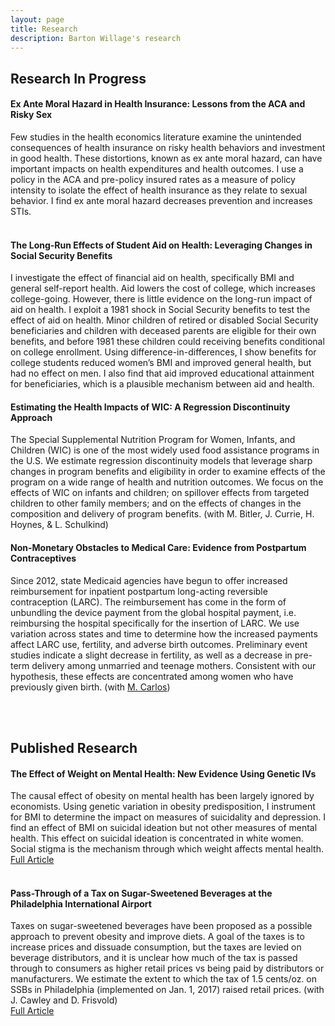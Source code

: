 ```yaml
---
layout: page
title: Research
description: Barton Willage's research
---
```



## Research In Progress

#### Ex Ante Moral Hazard in Health Insurance: Lessons from the ACA and Risky Sex
Few studies in the health economics literature examine the unintended consequences of health insurance on risky health behaviors and investment in good health. These distortions, known as ex ante moral hazard, can have important impacts on health expenditures and health outcomes. I use a policy in the ACA and pre-policy insured rates as a measure of policy intensity to isolate the effect of health insurance as they relate to sexual behavior. I find ex ante moral hazard decreases prevention and increases STIs.</br>
<br>

#### The Long-Run Effects of Student Aid on Health: Leveraging Changes in Social Security Benefits
I investigate the effect of financial aid on health, specifically BMI and general self-report health. Aid lowers the cost of college, which increases college-going. However, there is little evidence on the long-run impact of aid on health. I exploit a 1981 shock in Social Security benefits to test the effect of aid on health. Minor children of retired or disabled Social Security beneficiaries and children with deceased parents are eligible for their own benefits, and before 1981 these children could receiving benefits conditional on college enrollment. Using difference-in-differences, I show benefits for college students reduced women’s BMI and improved general health, but had no effect on men. I also find that aid improved educational attainment for beneficiaries, which is a plausible mechanism between aid and health.<br>

#### Estimating the Health Impacts of WIC: A Regression Discontinuity Approach
The Special Supplemental Nutrition Program for Women, Infants, and Children (WIC) is one of the most widely used food assistance programs in the U.S. We estimate regression discontinuity models that leverage sharp changes in program benefits and eligibility in order to examine effects of the program on a wide range of health and nutrition outcomes. We focus on the effects of WIC on infants and children; on spillover effects from targeted children to other family members; and on the effects of changes in the composition and delivery of program benefits.
(with M. Bitler, J. Currie, H. Hoynes, & L. Schulkind)<br>

#### Non-Monetary Obstacles to Medical Care: Evidence from Postpartum Contraceptives
Since 2012, state Medicaid agencies have begun to offer increased reimbursement for inpatient postpartum long-acting reversible contraception (LARC). The reimbursement has come in the form of unbundling the device payment from the global hospital payment, i.e. reimbursing the hospital specifically for the insertion of LARC. We use variation across states and time to determine how the increased payments affect LARC use, fertility, and adverse birth outcomes. Preliminary event studies indicate a slight decrease in fertility, as well as a decrease in pre-term delivery among unmarried and teenage mothers. Consistent with our hypothesis, these effects are concentrated among women who have previously given birth.
(with [M. Carlos](http://marisacarlos.com/))<br>



<br><br>
## Published Research

#### The Effect of Weight on Mental Health: New Evidence Using Genetic IVs
The causal effect of obesity on mental health has been largely ignored by economists. Using genetic variation in obesity predisposition, I instrument for BMI to determine the impact on measures of suicidality and depression. I find an effect of BMI on suicidal ideation but not other measures of mental health. This effect on suicidal ideation is concentrated in white women. Social stigma is the mechanism through which weight affects mental health.<br>
[Full Article](https://www.sciencedirect.com/science/article/pii/S0167629617303223)<br>
<br>

#### Pass-Through of a Tax on Sugar-Sweetened Beverages at the Philadelphia International Airport
Taxes on sugar-sweetened beverages have been proposed as a possible approach to prevent obesity and improve diets. A goal of the taxes is to increase prices and dissuade consumption, but the taxes are levied on beverage distributors, and it is unclear how much of the tax is passed through to consumers as higher retail prices vs being paid by distributors or manufacturers. We estimate the extent to which the tax of 1.5 cents/oz. on SSBs in Philadelphia (implemented on Jan. 1, 2017) raised retail prices.
(with J. Cawley and D. Frisvold)<br>
[Full Article](https://jamanetwork.com/journals/jama/fullarticle/2660167)<br>



<!--[click here for the most recent version of the paper]({{ BASE_PATH}}/pages/working_papers/sample-working-paper.pdf)


<!-- Note: this is how to write a comment in HTML. Everything in here won't show up on your webpage.-->

<!--
To increase the size of the title, use fewer # in front of the paper title.
To decrease the size of the title, use more #. 
To remove the italics, remove the * before and after the description
To remove the underline from the title, remove the <u> tags (<u> and </u>)
-->

